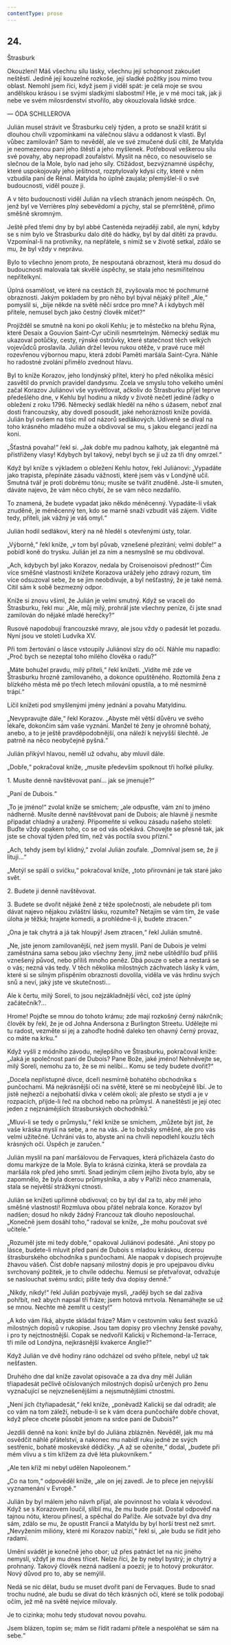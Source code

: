 ```yaml
---
contentType: prose
---
```


## 24.  
Štrasburk

Okouzlení! Máš všechnu sílu lásky, všechnu její schopnost zakoušet neštěstí. Jedině její kouzelné rozkoše, její sladké požitky jsou mimo tvou oblast. Nemohl jsem říci, když jsem ji viděl spát: je celá moje se svou andělskou krásou i se svými sladkými slabostmi! Hle, je v mé moci tak, jak ji nebe ve svém milosrdenství stvořilo, aby okouzlovala lidské srdce.

— ÓDA SCHILLEROVA

Julián musel strávit ve Štrasburku celý týden, a proto se snažil krátit si dlouhou chvíli vzpomínkami na válečnou slávu a oddanost k vlasti. Byl vůbec zamilován? Sám to nevěděl, ale ve své zmučené duši cítil, že Matylda je neomezenou paní jeho štěstí a jeho myšlenek. Potřeboval veškerou sílu své povahy, aby nepropadl zoufalství. Myslit na něco, co nesouviselo se slečnou de la Mole, bylo nad jeho síly. Ctižádost, bezvýznamné úspěchy, které uspokojovaly jeho ješitnost, rozptylovaly kdysi city, které v něm vzbudila paní de Rênal. Matylda ho úplně zaujala; přemýšlel-li o své budoucnosti, viděl pouze ji.

A v této budoucnosti viděl Julián na všech stranách jenom neúspěch. On, jenž byl ve Verrières plný sebevědomí a pýchy, stal se přemrštěně, přímo směšně skromným.

Ještě před třemi dny by byl abbé Castenèda nejraději zabil, ale nyní, kdyby se s ním bylo ve Štrasburku dalo dítě do hádky, byl by dal dítěti za pravdu. Vzpomínal-li na protivníky, na nepřátele, s nimiž se v životě setkal, zdálo se mu, že byl vždy v neprávu.

Bylo to všechno jenom proto, že nespoutaná obraznost, která mu dosud do budoucnosti malovala tak skvělé úspěchy, se stala jeho nesmiřitelnou nepřítelkyní.

Úplná osamělost, ve které na cestách žil, zvyšovala moc té pochmurné obraznosti. Jakým pokladem by pro něho byl býval nějaký přítel! „Ale,“ pomyslil si, „bije někde na světě něčí srdce pro mne? A i kdybych měl přítele, nemusel bych jako čestný člověk mlčet?“

Projížděl se smutně na koni po okolí Kehlu; je to městečko na břehu Rýna, které Desaix a Gouvion Saint-Cyr učinili nesmrtelným. Německý sedlák mu ukazoval potůčky, cesty, rýnské ostrůvky, které statečnost těch velkých vojevůdců proslavila. Julián držel levou rukou otěže, v pravé ruce měl rozevřenou výbornou mapu, která zdobí Paměti maršála Saint-Cyra. Náhle ho radostné zvolání přimělo zvednout hlavu.

Byl to kníže Korazov, jeho londýnský přítel, který ho před několika měsíci zasvětil do prvních pravidel dandysmu. Zcela ve smyslu toho velkého umění začal Korazov Juliánovi vše vysvětlovat, ačkoliv do Štrasburku přijel teprve předešlého dne, v Kehlu byl hodinu a nikdy v životě nečetl jediné řádky o obležení z roku 1796. Německý sedlák hleděl na něho s úžasem, neboť znal dosti francouzsky, aby dovedl posoudit, jaké nehoráznosti kníže povídá. Julián byl ovšem na tisíc mil od názorů sedlákových. Udiveně se díval na toho krásného mladého muže a obdivoval se mu, s jakou elegancí jezdí na koni.

„Šťastná povaha!“ řekl si. „Jak dobře mu padnou kalhoty, jak elegantně má přistřiženy vlasy! Kdybych byl takový, nebyl bych se jí už za tři dny omrzel.“

Když byl kníže s výkladem o obležení Kehlu hotov, řekl Juliánovi: „Vypadáte jako trapista, přepínáte zásadu vážnosti, které jsem vás v Londýně učil. Smutná tvář je proti dobrému tónu; musíte se tvářit znuděně. Jste-li smuten, dáváte najevo, že vám něco chybí, že se vám něco nezdařilo.

To znamená, že budete vypadat jako někdo méněcenný. Vypadáte-li však znuděně, je méněcenný ten, kdo se marně snaží vzbudit váš zájem. Vidíte tedy, příteli, jak vážný je váš omyl.“

Julián hodil sedlákovi, který na ně hleděl s otevřenými ústy, tolar.

„Výborně,“ řekl kníže, „v tom byl půvab, vznešené přezírání; velmi dobře!“ a pobídl koně do trysku. Julián jel za ním a nesmyslně se mu obdivoval.

„Ach, kdybych byl jako Korazov, nedala by Croisenoisovi přednost!“ Čím více směšné vlastnosti knížete Korazova urážely jeho zdravý rozum, tím více odsuzoval sebe, že se jim neobdivuje, a byl nešťastný, že je také nemá. Cítil sám k sobě bezmezný odpor.

Kníže si znovu všiml, že Julián je velmi smutný. Když se vraceli do Štrasburku, řekl mu: „Ale, můj milý, prohrál jste všechny peníze, či jste snad zamilován do nějaké mladé herečky?“

Rusové napodobují francouzské mravy, ale jsou vždy o padesát let pozadu. Nyní jsou ve století Ludvíka XV.

Při tom žertování o lásce vstoupily Juliánovi slzy do očí. Náhle mu napadlo: „Proč bych se nezeptal toho milého člověka o radu?“

„Máte bohužel pravdu, milý příteli,“ řekl knížeti. „Vidíte mě zde ve Štrasburku hrozně zamilovaného, a dokonce opuštěného. Roztomilá žena z blízkého města mě po třech letech milování opustila, a to mě nesmírně trápí.“

Líčil knížeti pod smyšlenými jmény jednání a povahu Matyldinu.

„Nevypravujte dále,“ řekl Korazov. „Abyste měl větší důvěru ve svého lékaře, dokončím sám vaše vyznání. Manžel té ženy je ohromně bohatý, anebo, a to je ještě pravděpodobnější, ona náleží k nejvyšší šlechtě. Je patrně na něco neobyčejně pyšná.“

Julián přikývl hlavou, neměl už odvahu, aby mluvil dále.

„Dobře,“ pokračoval kníže, „musíte především spolknout tři hořké pilulky.

1\. Musíte denně navštěvovat paní… jak se jmenuje?“

„Paní de Dubois.“

„To je jméno!“ zvolal kníže se smíchem; „ale odpusťte, vám zní to jméno nádherně. Musíte denně navštěvovat paní de Dubois; ale hlavně jí nesmíte připadat chladný a uražený. Připomeňte si velkou zásadu našeho století: Buďte vždy opakem toho, co se od vás očekává. Chovejte se přesně tak, jak jste se choval týden před tím, než vás poctila svou přízní.“

„Ach, tehdy jsem byl klidný,“ zvolal Julián zoufale. „Domníval jsem se, že ji lituji…“

„Motýl se spálí o svíčku,“ pokračoval kníže, „toto přirovnání je tak staré jako svět.

2\. Budete ji denně navštěvovat.

3\. Budete se dvořit nějaké ženě z téže společnosti, ale nebudete při tom dávat najevo nějakou zvláštní lásku, rozumíte? Netajím se vám tím, že vaše úloha je těžká; hrajete komedii, a prohlédne-li ji, budete ztracen.“

„Ona je tak chytrá a já tak hloupý! Jsem ztracen,“ řekl Julián smutně.

„Ne, jste jenom zamilovanější, než jsem myslil. Paní de Dubois je velmi zaměstnána sama sebou jako všechny ženy, jimž nebe uštědřilo buď příliš vznešený původ, nebo příliš mnoho peněz. Dbá pouze o sebe a nestará se o vás; nezná vás tedy. V těch několika milostných záchvatech lásky k vám, které si se silným přispěním obraznosti dovolila, viděla ve vás hrdinu svých snů a neví, jaký jste ve skutečnosti…

Ale k čertu, milý Soreli, to jsou nejzákladnější věci, což jste úplný začátečník?…

Hrome! Pojďte se mnou do tohoto krámu; zde mají rozkošný černý nákrčník; člověk by řekl, že je od Johna Andersona z Burlington Streetu. Udělejte mi tu radost, vezměte si jej a zahoďte hodně daleko ten ohavný černý provaz, co máte na krku.“

Když vyšli z módního závodu, nejlepšího ve Štrasburku, pokračoval kníže: „Jaká je společnost paní de Dubois? Pane Bože, jaké jméno! Nehněvejte se, milý Soreli, nemohu za to, že se mi nelíbí… Komu se tedy budete dvořit?“

„Docela nepřístupné dívce, dceři nesmírně bohatého obchodníka s punčochami. Má nejkrásnější oči na světě, které se mi neobyčejně líbí. Je to jistě nejhezčí a nejbohatší dívka v celém okolí; ale přesto se stydí a je v rozpacích, přijde-li řeč na obchod nebo na průmysl. A naneštěstí je její otec jeden z nejznámějších štrasburských obchodníků.“

„Mluví-li se tedy o průmyslu,“ řekl kníže se smíchem, „můžete být jist, že vaše kráska myslí na sebe, a ne na vás. Je to božsky směšné, ale pro vás velmi užitečné. Uchrání vás to, abyste ani na chvíli nepodlehl kouzlu těch krásných očí. Úspěch je zaručen.“

Julián myslil na paní maršálovou de Fervaques, která přicházela často do domu markýze de la Mole. Byla to krásná cizinka, která se provdala za maršála rok před jeho smrtí. Snad jediným cílem jejího života bylo, aby se zapomnělo, že byla dcerou průmyslníka, a aby v Paříži něco znamenala, stala se největší strážkyní ctnosti.

Julián se knížeti upřímně obdivoval; co by byl dal za to, aby měl jeho směšné vlastnosti! Rozmluva obou přátel nebrala konce. Korazov byl nadšen; dosud ho nikdy žádný Francouz tak dlouho neposlouchal. „Konečně jsem dosáhl toho,“ radoval se kníže, „že mohu poučovat své učitele.“

„Rozuměl jste mi tedy dobře,“ opakoval Juliánovi podesáté. „Ani stopy po lásce, budete-li mluvit před paní de Dubois s mladou kráskou, dcerou štrasburského obchodníka s punčochami. Ale naopak v dopisech projevujte žhavou vášeň. Číst dobře napsaný milostný dopis je pro upejpavou dívku svrchovaný požitek, je to chvíle oddechu. Nemusí se přetvařovat, odvažuje se naslouchat svému srdci; pište tedy dva dopisy denně.“

„Nikdy, nikdy!“ řekl Julián pozbývaje mysli, „raději bych se dal zaživa pohřbít, než abych napsal tři fráze; jsem hotová mrtvola. Nenamáhejte se už se mnou. Nechte mě zemřít u cesty!“

„A kdo vám říká, abyste skládal fráze? Mám v cestovním vaku šest svazků milostných dopisů v rukopise. Jsou tam dopisy pro všechny ženské povahy, i pro ty nejctnostnější. Copak se nedvořil Kalickij v Richemond-la-Terrace, tři míle od Londýna, nejkrásnější kvakerce Anglie?“

Když Julián ve dvě hodiny ráno odcházel od svého přítele, nebyl už tak nešťasten.

Druhého dne dal kníže zavolat opisovače a za dva dny měl Julián třiapadesát pečlivě očíslovaných milostných dopisů určených pro ženu vyznačující se nejvznešenějšími a nejsmutnějšími ctnostmi.

„Není jich čtyřiapadesát,“ řekl kníže, „poněvadž Kalickij se dal odradit; ale co vám na tom záleží, nebude-li se k vám dcera punčocháře dobře chovat, když přece chcete působit jenom na srdce paní de Dubois?“

Jezdili denně na koni: kníže byl do Juliána zblázněn. Nevěděl, jak mu má osvědčit náhlé přátelství, a nakonec mu nabídl ruku jedné ze svých sestřenic, bohaté moskevské dědičky. „A až se oženíte,“ dodal, „budete při mém vlivu a s tím křížem za dvě léta plukovníkem.“

„Ale ten kříž mi nebyl udělen Napoleonem.“

„Co na tom,“ odpověděl kníže, „ale on jej zavedl. Je to přece jen nejvyšší vyznamenání v Evropě.“

Julián by byl málem jeho návrh přijal, ale povinnost ho volala k vévodovi. Když se s Korazovem loučil, slíbil mu, že mu bude psát. Dostal odpověď na tajnou nótu, kterou přinesl, a spěchal do Paříže. Ale sotvaže byl dva dny sám, zdálo se mu, že opustit Francii a Matyldu by byl horší trest než smrt. „Nevyžením milióny, které mi Korazov nabízí,“ řekl si, „ale budu se řídit jeho radami.

Umění svádět je konečně jeho obor; už přes patnáct let na nic jiného nemyslí, vždyť je mu dnes třicet. Nelze říci, že by nebyl bystrý; je chytrý a prohnaný. Takový člověk nezná nadšení a poezii; je to hotový prokurátor. Nový důvod pro to, aby se nemýlil.

Nedá se nic dělat, budu se muset dvořit paní de Fervaques. Bude to snad trochu nudné, ale budu se dívat do těch krásných očí, které se tolik podobají očím, jež mě na světě nejvíce milovaly.

Je to cizinka; mohu tedy studovat novou povahu.

Jsem blázen, topím se; mám se řídit radami přítele a nespoléhat se sám na sebe.“
